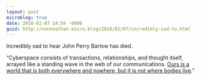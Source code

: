 ```yaml
---
layout: post
microblog: true
date: 2018-02-07 14:54 -0800
guid: http://nnnnnathan.micro.blog/2018/02/07/incredibly-sad-to.html
---
```

Incredibly sad to hear John Perry Barlow has died.

“Cyberspace consists of transactions, relationships, and thought itself, arrayed like a standing wave in the web of our communications. [Ours is a world that is both everywhere and nowhere, but it is not where bodies live](https://www.eff.org/cyberspace-independence).”

